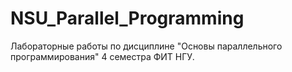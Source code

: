 # NSU_Parallel_Programming
Лабораторные работы по дисциплине "Основы параллельного программирования" 4 семестра ФИТ НГУ.
